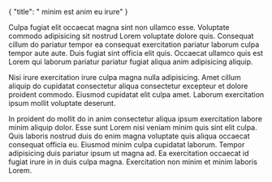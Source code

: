 {
  "title": " minim est anim eu irure"
}

Culpa fugiat elit occaecat magna sint non ullamco esse. Voluptate commodo adipisicing sit nostrud Lorem voluptate dolore quis. Consequat cillum do pariatur tempor ea consequat exercitation pariatur laborum culpa tempor aute aute. Duis fugiat sint officia elit quis. Occaecat ullamco quis est Lorem qui laborum pariatur pariatur fugiat aliqua anim adipisicing aliquip.

Nisi irure exercitation irure culpa magna nulla adipisicing. Amet cillum aliquip do cupidatat consectetur aliqua consectetur excepteur et dolore proident commodo. Eiusmod cupidatat elit culpa amet. Laborum exercitation ipsum mollit voluptate deserunt.

In proident do mollit do in anim consectetur aliqua ipsum exercitation labore minim aliquip dolor. Esse sunt Lorem nisi veniam minim quis sint elit culpa. Quis laboris nostrud duis do enim magna voluptate quis aliqua occaecat consequat officia eu. Eiusmod minim culpa cupidatat laborum. Tempor adipisicing duis pariatur ipsum ut magna ad. Ea exercitation occaecat id fugiat irure in in duis culpa magna. Exercitation non minim et minim laboris Lorem.